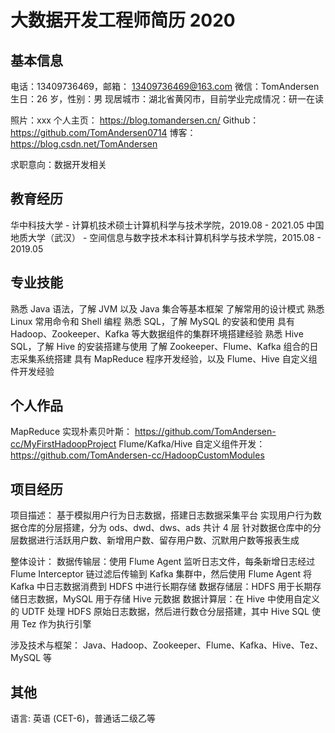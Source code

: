 # 大数据开发工程师简历 2020

## 基本信息

电话：13409736469，邮箱： 13409736469@163.com
微信：TomAndersen
生日：26 岁，性别：男
现居城市：湖北省黄冈市，目前学业完成情况：研一在读

照片：xxx
个人主页： https://blog.tomandersen.cn/
Github： https://github.com/TomAndersen0714
博客： https://blog.csdn.net/TomAndersen

求职意向：数据开发相关

## 教育经历

华中科技大学 - 计算机技术硕士计算机科学与技术学院，2019.08 - 2021.05
中国地质大学（武汉） - 空间信息与数字技术本科计算机科学与技术学院，2015.08 - 2019.05

## 专业技能

熟悉 Java 语法，了解 JVM 以及 Java 集合等基本框架
了解常用的设计模式
熟悉 Linux 常用命令和 Shell 编程
熟悉 SQL，了解 MySQL 的安装和使用
具有 Hadoop、Zookeeper、Kafka 等大数据组件的集群环境搭建经验
熟悉 Hive SQL，了解 Hive 的安装搭建与使用
了解 Zookeeper、Flume、Kafka 组合的日志采集系统搭建
具有 MapReduce 程序开发经验，以及 Flume、Hive 自定义组件开发经验

## 个人作品

MapReduce 实现朴素贝叶斯： https://github.com/TomAndersen-cc/MyFirstHadoopProject
Flume/Kafka/Hive 自定义组件开发： https://github.com/TomAndersen-cc/HadoopCustomModules

## 项目经历

项目描述：
基于模拟用户行为日志数据，搭建日志数据采集平台
实现用户行为数据仓库的分层搭建，分为 ods、dwd、dws、ads 共计 4 层
针对数据仓库中的分层数据进行活跃用户数、新增用户数、留存用户数、沉默用户数等报表生成

整体设计：
数据传输层：使用 Flume Agent 监听日志文件，每条新增日志经过 Flume Interceptor 链过滤后传输到 Kafka 集群中，然后使用 Flume Agent 将 Kafka 中日志数据消费到 HDFS 中进行长期存储
数据存储层：HDFS 用于长期存储日志数据，MySQL 用于存储 Hive 元数据
数据计算层：在 Hive 中使用自定义的 UDTF 处理 HDFS 原始日志数据，然后进行数仓分层搭建，其中 Hive SQL 使用 Tez 作为执行引擎

涉及技术与框架：
Java、Hadoop、Zookeeper、Flume、Kafka、Hive、Tez、MySQL 等

## 其他

语言: 英语 (CET-6)，普通话二级乙等